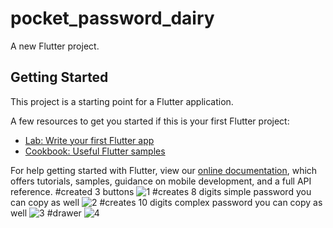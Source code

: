 # pocket_password_dairy

A new Flutter project.

## Getting Started

This project is a starting point for a Flutter application.

A few resources to get you started if this is your first Flutter project:

- [Lab: Write your first Flutter app](https://flutter.dev/docs/get-started/codelab)
- [Cookbook: Useful Flutter samples](https://flutter.dev/docs/cookbook)

For help getting started with Flutter, view our
[online documentation](https://flutter.dev/docs), which offers tutorials,
samples, guidance on mobile development, and a full API reference.
#created 3 buttons 
![1](https://user-images.githubusercontent.com/99950150/167252954-7dac5471-f227-44cc-984a-467649214b86.png)
#creates 8 digits simple password you can copy as well
![2](https://user-images.githubusercontent.com/99950150/167252958-186674a8-8708-4151-9e41-6e4895d4d852.png)
#creates 10 digits complex password you can copy as well
![3](https://user-images.githubusercontent.com/99950150/167252962-a91c85cd-94b7-46c1-a0c6-a58de6ef9a37.png)
#drawer
![4](https://user-images.githubusercontent.com/99950150/167252967-590d3f2f-9cf6-42af-85e1-296b1b86ebcb.png)
